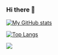 ### Hi there 👋

[![My GitHub stats](https://github-readme-stats.vercel.app/api?username=RudideC&show_icons=true&theme=github_dark)](https://github.com/anuraghazra/github-readme-stats)

[![Top Langs](https://github-readme-stats.vercel.app/api/top-langs/?username=RudideC&theme=github_dark)](https://github.com/anuraghazra/github-readme-stats)

![](https://quotes-github-readme.vercel.app/api?type=horizontal&theme=github_dark)
